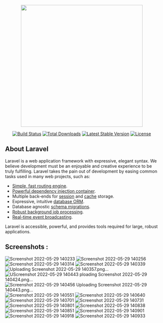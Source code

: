 <p align="center"><a href="https://laravel.com" target="_blank"><img src="https://raw.githubusercontent.com/laravel/art/master/logo-lockup/5%20SVG/2%20CMYK/1%20Full%20Color/laravel-logolockup-cmyk-red.svg" width="400"></a></p>

<p align="center">
<a href="https://travis-ci.org/laravel/framework"><img src="https://travis-ci.org/laravel/framework.svg" alt="Build Status"></a>
<a href="https://packagist.org/packages/laravel/framework"><img src="https://img.shields.io/packagist/dt/laravel/framework" alt="Total Downloads"></a>
<a href="https://packagist.org/packages/laravel/framework"><img src="https://img.shields.io/packagist/v/laravel/framework" alt="Latest Stable Version"></a>
<a href="https://packagist.org/packages/laravel/framework"><img src="https://img.shields.io/packagist/l/laravel/framework" alt="License"></a>
</p>

## About Laravel

Laravel is a web application framework with expressive, elegant syntax. We believe development must be an enjoyable and creative experience to be truly fulfilling. Laravel takes the pain out of development by easing common tasks used in many web projects, such as:

- [Simple, fast routing engine](https://laravel.com/docs/routing).
- [Powerful dependency injection container](https://laravel.com/docs/container).
- Multiple back-ends for [session](https://laravel.com/docs/session) and [cache](https://laravel.com/docs/cache) storage.
- Expressive, intuitive [database ORM](https://laravel.com/docs/eloquent).
- Database agnostic [schema migrations](https://laravel.com/docs/migrations).
- [Robust background job processing](https://laravel.com/docs/queues).
- [Real-time event broadcasting](https://laravel.com/docs/broadcasting).

Laravel is accessible, powerful, and provides tools required for large, robust applications.

## Screenshots : 
![Screenshot 2022-05-29 140233](https://user-images.githubusercontent.com/73895704/171038315-35892c41-0530-4b7b-84b5-afb5c8784550.png)
![Screenshot 2022-05-29 140256](https://user-images.githubusercontent.com/73895704/171038347-db16064d-3a0e-4cb5-a0d1-5769af39a490.png)
![Screenshot 2022-05-29 140314](https://user-images.githubusercontent.com/73895704/171038358-a83275e5-4556-4dc6-adb8-e1406546b1c3.png)
![Screenshot 2022-05-29 140339](https://user-images.githubusercontent.com/73895704/171038364-9900cfa2-790f-4b5b-9b5f-478402279f5b.png)
![Uploading Screenshot 2022-05-29 140357.png…]()
![U![Screenshot 2022-05-29 140443](https://user-images.githubusercontent.com/73895704/171038407-2fe9ec6d-10ff-4887-9e20-102a9f9a6725.png)
ploading Screenshot 2022-05-29 140424.png…]()
![![Screenshot 2022-05-29 140456](https://user-images.githubusercontent.com/73895704/171038414-9e7c010f-dac3-4d0d-aedd-c3e6a565c1fe.png)
Uploading Screenshot 2022-05-29 140443.png…]()
![Screenshot 2022-05-29 140551](https://user-images.githubusercontent.com/73895704/171038424-3fd4d3de-ad2c-462d-82d7-5207bb9c643d.png)
![Screenshot 2022-05-29 140640](https://user-images.githubusercontent.com/73895704/171038432-172229dc-7ddc-49e8-872d-723c8557dc29.png)
![Screenshot 2022-05-29 140701](https://user-images.githubusercontent.com/73895704/171038439-db9507ec-86e0-4f1d-ab5f-8181fe9548fd.png)
![Screenshot 2022-05-29 140731](https://user-images.githubusercontent.com/73895704/171038447-162a0ed5-c20f-4f53-bf1f-b8338fde5fe7.png)
![Screenshot 2022-05-29 140801](https://user-images.githubusercontent.com/73895704/171038453-e8718ca3-82b7-40dd-85ce-40a00e3b84c1.png)
![Screenshot 2022-05-29 140838](https://user-images.githubusercontent.com/73895704/171038458-a41fcb2b-b91a-4764-92ba-064674d54744.png)
![Screenshot 2022-05-29 140851](https://user-images.githubusercontent.com/73895704/171038466-671ec197-98c7-45a0-a307-c07a885814f2.png)
![Screenshot 2022-05-29 140901](https://user-images.githubusercontent.com/73895704/171038469-87c6d48c-6ed1-46ae-b707-99686710169a.png)
![Screenshot 2022-05-29 140918](https://user-images.githubusercontent.com/73895704/171038475-2899d28a-1cb5-4dfa-b8c4-3810d1b31562.png)
![Screenshot 2022-05-29 140933](https://user-images.githubusercontent.com/73895704/171038476-93049c11-a385-4867-b5a2-8f54d87b7a98.png)
